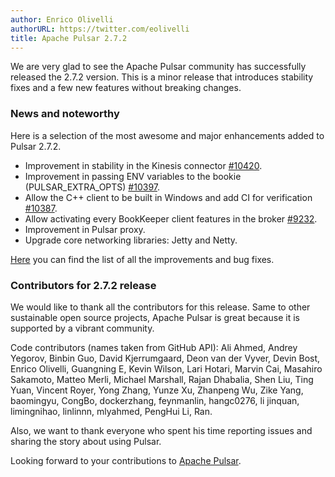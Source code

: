 ```yaml
---
author: Enrico Olivelli
authorURL: https://twitter.com/eolivelli
title: Apache Pulsar 2.7.2
---
```

We are very glad to see the Apache Pulsar community has successfully released the 2.7.2 version.
This is a minor release that introduces stability fixes and a few new features without breaking changes.

<!--truncate-->

### News and noteworthy

Here is a selection of the most awesome and major enhancements added to Pulsar 2.7.2.

- Improvement in stability in the Kinesis connector [#10420](https://github.com/apache/pulsar/pull/10420).
- Improvement in passing ENV variables to the bookie (PULSAR_EXTRA_OPTS) [#10397](https://github.com/apache/pulsar/pull/10397).
- Allow the C++ client to be built in Windows and add CI for verification [#10387](https://github.com/apache/pulsar/pull/10387).
- Allow activating every BookKeeper client features in the broker [#9232](https://github.com/apache/pulsar/pull/9232).
- Improvement in Pulsar proxy.
- Upgrade core networking libraries: Jetty and Netty.

[Here](https://github.com/apache/pulsar/pulls?page=1&q=is%3Apr+label%3Arelease%2F2.7.2]) you can find the list of all the improvements and bug fixes.

### Contributors for 2.7.2 release

We would like to thank all the contributors for this release.
Same to other sustainable open source projects, Apache Pulsar is great because it is supported by a vibrant community.

Code contributors (names taken from GitHub API):
Ali Ahmed, Andrey Yegorov, Binbin Guo, David Kjerrumgaard, Deon van der Vyver, Devin Bost, Enrico Olivelli, Guangning E, Kevin Wilson,
Lari Hotari, Marvin Cai, Masahiro Sakamoto, Matteo Merli, Michael Marshall, Rajan Dhabalia, Shen Liu, Ting Yuan, Vincent Royer,
Yong Zhang, Yunze Xu, Zhanpeng Wu, Zike Yang, baomingyu, CongBo, dockerzhang, feynmanlin, hangc0276, li jinquan, limingnihao,
linlinnn, mlyahmed, PengHui Li, Ran.

Also, we want to thank everyone who spent his time reporting issues and sharing the story about using Pulsar.

Looking forward to your contributions to [Apache Pulsar](https://github.com/apache/pulsar).
